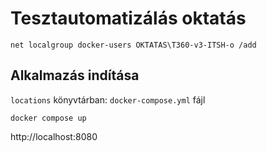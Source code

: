 # Tesztautomatizálás oktatás

```shell
net localgroup docker-users OKTATAS\T360-v3-ITSH-o /add
```

## Alkalmazás indítása

`locations` könyvtárban: `docker-compose.yml` fájl

```
docker compose up
```

http://localhost:8080


